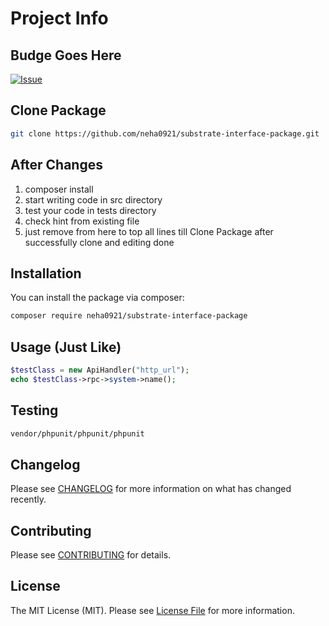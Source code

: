 # Project Info

## Budge Goes Here

[![Issue](https://img.shields.io/github/issues/neha0921/substrate-interface-package?style=flat-square)](https://github.com/neha0921/substrate-interface-package)


## Clone Package

```bash
git clone https://github.com/neha0921/substrate-interface-package.git
```


## After Changes

1. composer install
2. start writing code in src directory
3. test your code in tests directory
4. check hint from existing file
5. just remove from here to top all lines till Clone Package after successfully clone and editing done

## Installation

You can install the package via composer:

```bash
composer require neha0921/substrate-interface-package
```

## Usage (Just Like)

```php
$testClass = new ApiHandler("http_url");
echo $testClass->rpc->system->name();
```

## Testing

```bash
vendor/phpunit/phpunit/phpunit
```

## Changelog

Please see [CHANGELOG](CHANGELOG.md) for more information on what has changed recently.

## Contributing

Please see [CONTRIBUTING](.github/CONTRIBUTING.md) for details.

## License

The MIT License (MIT). Please see [License File](LICENSE.md) for more information.
